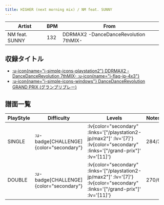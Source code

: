 ```yaml
---
title: HIGHER (next morning mix) / NM feat. SUNNY
---
```


|Artist|BPM|From|
|------|---|----|
|NM feat. SUNNY|132|DDRMAX2 -DanceDanceRevolution 7thMIX-|

## 収録タイトル

- [ :u-icon{name="i-simple-icons-playstation2"} DDRMAX2 -DanceDanceRevolution 7thMIX- :u-icon{name="i-flag-jp-4x3"} ](/playstation2-jp/max2)
- [ :u-icon{name="i-simple-icons-windows"} DanceDanceRevolution GRAND PRIX (グランプリプレー)](/grand-prix)

## 譜面一覧

|PlayStyle|Difficulty|Levels|Notes|Movie|
|---------|----------|------|-----|-----|
|SINGLE| :u-badge[CHALLENGE]{color="secondary"} | :lv{color="secondary" :links='["/playstation2-jp/max2"]' :lv='[7]'}  :lv{color="secondary" :links='["/grand-prix"]' :lv='[11]'} |284/3||
|DOUBLE| :u-badge[CHALLENGE]{color="secondary"} | :lv{color="secondary" :links='["/playstation2-jp/max2"]' :lv='[7]'}  :lv{color="secondary" :links='["/grand-prix"]' :lv='[11]'} |270/6||
